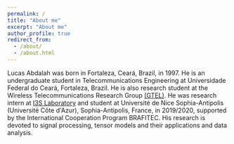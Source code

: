 ```yaml
---
permalink: /
title: "About me"
excerpt: "About me"
author_profile: true
redirect_from: 
  - /about/
  - /about.html
---
```


Lucas Abdalah was born in Fortaleza, Ceará, Brazil, in 1997. He is an undergraduate student in Telecommunications Engineering at Universidade Federal do Ceará, Fortaleza, Brazil. He is also research student at the Wireless Telecommunications Research Group [(GTEL)](https://gtel.ufc.br/en/main-page/). He was research intern at [I3S Laboratory](https://www.i3s.unice.fr/) and student at Université de Nice Sophia-Antipolis (Université Côte d'Azur), Sophia-Antipolis, France, in 2019/2020, supported by the International Cooperation Program BRAFITEC. His research is devoted to signal processing, tensor models and their applications and data analysis.